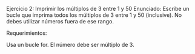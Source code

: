 Ejercicio 2: Imprimir los múltiplos de 3 entre 1 y 50
Enunciado: Escribe un bucle que imprima todos los múltiplos de 3 entre 1 y 50 (inclusive). No debes utilizar números fuera de ese rango.

Requerimientos:

Usa un bucle for.
El número debe ser múltiplo de 3.